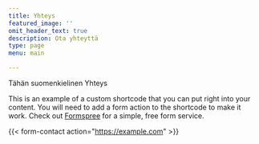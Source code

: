 ```yaml
---
title: Yhteys
featured_image: ''
omit_header_text: true
description: Ota yhteyttä
type: page
menu: main

---
```


Tähän suomenkielinen Yhteys

This is an example of a custom shortcode that you can put right into your content. You will need to add a form action to the shortcode to make it work. Check out [Formspree](https://formspree.io/) for a simple, free form service.

{{< form-contact action="https://example.com"  >}}
